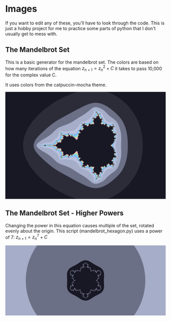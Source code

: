 # Images
If you want to edit any of these, you'll have to look through the code. This is just a hobby project for me to practice some parts of python that I don't usually get to mess with.

## The Mandelbrot Set
This is a basic generator for the mandelbrot set. The colors are based on how many iterations of the equation $z_{n+1} = z_{n}^{2} + C$ it takes to pass 10,000 for the complex value C.

It uses colors from the catpuccin-mocha theme.

![The Generated Image](https://github.com/Harrex/Python_Mathy_Image_Generators/blob/master/Assets/Mandelbrot.png)

## The Mandelbrot Set - Higher Powers
Changing the power in this equation causes multiple of the set, rotated evenly about the origin. This script (mandelbrot\_hexagon.py) uses a power of 7:
$z_{n+1} = z_{n}^{7} + C$

![The Generated Image](https://github.com/Harrex/Python_Mathy_Image_Generators/blob/master/Assets/mandelbrot_hexagon.png)

